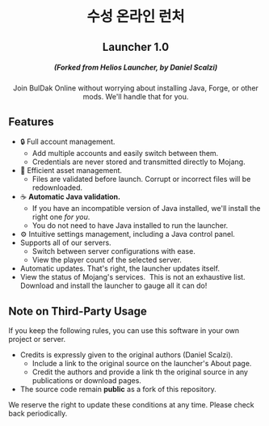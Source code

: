 <h1 align="center">수성 온라인 런처</h1>

<h2 align="center"> Launcher 1.0 </h2>

<em><h5 align="center">(Forked from Helios Launcher, by Daniel Scalzi)</h5></em>

<p align="center">Join BulDak Online without worrying about installing Java, Forge, or other mods. We'll handle that for you.</p>

## Features
* 🔒 Full account management.
  * Add multiple accounts and easily switch between them.
  * Credentials are never stored and transmitted directly to Mojang.
* 📂 Efficient asset management.
  * Files are validated before launch. Corrupt or incorrect files will be redownloaded.
* ☕ **Automatic Java validation.**
  * If you have an incompatible version of Java installed, we'll install the right one *for you*.
  * You do not need to have Java installed to run the launcher.
* ⚙️ Intuitive settings management, including a Java control panel.
* Supports all of our servers.
  * Switch between server configurations with ease.
  * View the player count of the selected server.
* Automatic updates. That's right, the launcher updates itself.
* View the status of Mojang's services.
​
This is not an exhaustive list. Download and install the launcher to gauge all it can do!

## Note on Third-Party Usage

If you keep the following rules, you can use this software in your own project or server.

* Credits is expressly given to the original authors (Daniel Scalzi).
  * Include a link to the original source on the launcher's About page.
  * Credit the authors and provide a link th the original source in any publications or download pages.
* The source code remain **public** as a fork of this repository.

We reserve the right to update these conditions at any time. Please check back periodically.

